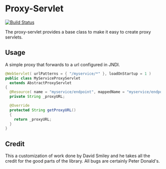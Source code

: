 Proxy-Servlet
=============

[![Build Status](https://secure.travis-ci.org/realityforge/proxy-servlet.png?branch=master)](http://travis-ci.org/realityforge/proxy-servlet)

The proxy-servlet provides a base class to make it easy to create proxy servlets.

Usage
-----

A simple proxy that forwards to a url configured in JNDI.

```java
@WebServlet( urlPatterns = { "/myservice/*" }, loadOnStartup = 1 )
public class MyServiceProxyServlet
  extends AbstractProxyServlet
{
  @Resource( name = "myservice/endpoint", mappedName = "myservice/endpoint" )
  private String _proxyURL;

  @Override
  protected String getProxyURL()
  {
    return _proxyURL;
  }
}
```


Credit
------

This a customization of work done by David Smiley and he takes all the credit for the good parts of the library.
All bugs are certainly Peter Donald's.
